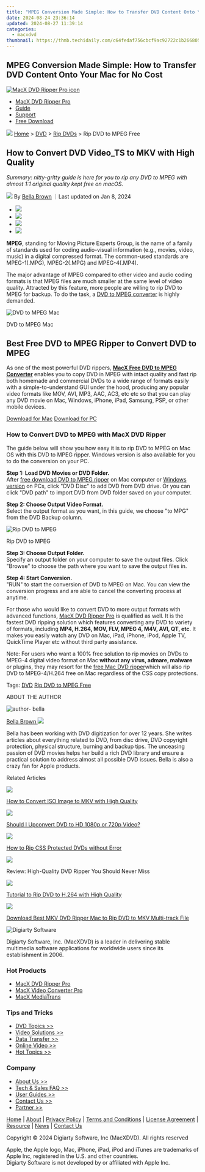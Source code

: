 ```yaml
---
title: "MPEG Conversion Made Simple: How to Transfer DVD Content Onto Your Mac for No Cost"
date: 2024-08-24 23:36:14
updated: 2024-08-27 11:39:14
categories:
  - macxdvd
thumbnail: https://thmb.techidaily.com/c64fedaf756cbcf9ac92722c1b2668052e1efc526bd85097cc0c097ddacbbc3a.jpg
---
```


## MPEG Conversion Made Simple: How to Transfer DVD Content Onto Your Mac for No Cost

[![MacX DVD Ripper Pro icon](https://www.macxdvd.com/mac-dvd-video-converter-how-to/../image-style/new-seo/icon12.png)](https://tools.techidaily.com/macxdvd/products/)

* [MacX DVD Ripper Pro](https://tools.techidaily.com/macxdvd/products/)
* [Guide](https://tools.techidaily.com/macxdvd/products/)
* [Support](https://tools.techidaily.com/macxdvd/products/)
* [Free Download](https://tools.techidaily.com/macxdvd/products/)



![](https://www.macxdvd.com/mac-dvd-video-converter-how-to/../image-style/new-seo/icon7.png) [Home](https://tools.techidaily.com/macxdvd/products/) \> [DVD](https://tools.techidaily.com/macxdvd/products/) \> [Rip DVDs](https://tools.techidaily.com/macxdvd/products/) \> Rip DVD to MPEG Free

## How to Convert DVD Video\_TS to MKV with High Quality 



_Summary: nitty-gritty guide is here for you to rip any DVD to MPEG with almost 1:1 original quality kept free on macOS._

![](https://www.macxdvd.com/mac-dvd-video-converter-how-to/../image-style/new-seo/icon6.png) By [Bella Brown](https://tools.techidaily.com/macxdvd/products/) ｜Last updated on Jan 8, 2024

* [![](https://www.macxdvd.com/mac-dvd-video-converter-how-to/../image-style/new-seo/share-fa.jpg)](https://www.facebook.com/sharer/sharer.php?u=https://www.macxdvd.com/mac-dvd-video-converter-how-to/rip-dvd-to-mpeg-free.htm)
* [![](https://www.macxdvd.com/mac-dvd-video-converter-how-to/../image-style/new-seo/share-tw.jpg)](https://twitter.com/intent/tweet?url=https://www.macxdvd.com/mac-dvd-video-converter-how-to/rip-dvd-to-mpeg-free.htm&text=)
* [![](https://www.macxdvd.com/mac-dvd-video-converter-how-to/../image-style/new-seo/share-go.jpg)](https://pinterest.com/pin/create/button/?url=https://www.macxdvd.com/mac-dvd-video-converter-how-to/rip-dvd-to-mpeg-free.htm&media=&description=)
* [![](https://www.macxdvd.com/mac-dvd-video-converter-how-to/../image-style/new-seo/share-in.jpg)](https://www.linkedin.com/shareArticle?mini=true&url=https://www.macxdvd.com/mac-dvd-video-converter-how-to/rip-dvd-to-mpeg-free.htm&title=&summary=&source=)

**MPEG**, standing for Moving Picture Experts Group, is the name of a family of standards used for coding audio-visual information (e.g., movies, video, music) in a digital compressed format. The common-used standards are MPEG-1(.MPG), MPEG-2(.MPG) and MPEG-4(.MP4).

The major advantage of MPEG compared to other video and audio coding formats is that MPEG files are much smaller at the same level of video quality. Attracted by this feature, more people are willing to rip DVD to MPEG for backup. To do the task, a [DVD to MPEG converter](https://tools.techidaily.com/macxdvd/products/) is highly demanded.

![DVD to MPEG Mac](https://www.macxdvd.com/mac-dvd-video-converter-how-to/article-image/dvd-mpeg.png) 

DVD to MPEG Mac

## Best Free DVD to MPEG Ripper to Convert DVD to MPEG

As one of the most powerful DVD rippers, [**MacX Free DVD to MPEG Converter**](https://tools.techidaily.com/macxdvd/products/) enables you to copy DVD in MPEG with intact quality and fast rip both homemade and commercial DVDs to a wide range of formats easily with a simple-to-understand GUI under the hood, producing any popular video formats like MOV, AVI, MP3, AAC, AC3, etc etc so that you can play any DVD movie on Mac, Windows, iPhone, iPad, Samsung, PSP, or other mobile devices.

[Download for Mac](https://tools.techidaily.com/macxdvd/products/) [Download for PC](https://tools.techidaily.com/macxdvd/products/) 

### How to Convert DVD to MPEG with MacX DVD Ripper

The guide below will show you how easy it is to rip DVD to MPEG on Mac OS with this DVD to MPEG ripper. Windows version is also available for you to do the conversion on your PC.

**Step 1: Load DVD Movies or DVD Folder.**  
 After [free download DVD to MPEG ripper](https://tools.techidaily.com/macxdvd/products/) on Mac computer or [Windows version](https://tools.techidaily.com/macxdvd/products/) on PCs, click "DVD Disc" to add DVD from DVD drive. Or you can click "DVD path" to import DVD from DVD folder saved on your computer.

**Step 2: Choose Output Video Format.**  
 Select the output format as you want, in this guide, we choose "to MPG" from the DVD Backup column.

![Rip DVD to MPEG](https://www.macxdvd.com/mac-dvd-video-converter-how-to/../dvd-to-mpeg-converter-for-mac-free/image/screenshot.jpg) 

Rip DVD to MPEG

**Step 3: Choose Output Folder.**   
 Specify an output folder on your computer to save the output files. Click "Browse" to choose the path where you want to save the output files in.

**Step 4: Start Conversion.**  
"RUN" to start the conversion of DVD to MPEG on Mac. You can view the conversion progress and are able to cancel the converting process at anytime.

For those who would like to convert DVD to more output formats with advanced functions, [MacX DVD Ripper Pro](https://tools.techidaily.com/macxdvd/products/) is qualified as well. It is the fastest DVD ripping solution which features converting any DVD to variety of formats, including **MP4, H.264, MOV, FLV, MPEG 4, M4V, AVI, QT, etc**. It makes you easily watch any DVD on Mac, iPad, iPhone, iPod, Apple TV, QuickTime Player etc without third party assistance.

Note: For users who want a 100% free solution to rip movies on DVDs to MPEG-4 digital video format on Mac **without any virus, admare, malware** or plugins, they may resort for the [free Mac DVD ripper](https://tools.techidaily.com/macxdvd/products/)which will also rip DVD to MPEG-4/H.264 free on Mac regardless of the CSS copy protections. 

Tags: [DVD](https://tools.techidaily.com/macxdvd/products/) [Rip DVD to MPEG Free](https://tools.techidaily.com/macxdvd/products/) 

ABOUT THE AUTHOR

![author- bella](https://www.macxdvd.com/mac-dvd-video-converter-how-to/../image-style/new-seo/bella.png) 

[Bella Brown ![](https://www.macxdvd.com/mac-dvd-video-converter-how-to/../image-style/new-seo/share-in1.jpg)](https://www.linkedin.com/in/bella-brown-920145104/) 

Bella has been working with DVD digitization for over 12 years. She writes articles about everything related to DVD, from disc drive, DVD copyright protection, physical structure, burning and backup tips. The unceasing passion of DVD movies helps her build a rich DVD library and ensure a practical solution to address almost all possible DVD issues. Bella is also a crazy fan for Apple products.



Related Articles

![](https://www.macxdvd.com/mac-dvd-video-converter-how-to/../image-style/new-seo/pic7.jpg)

[How to Convert ISO Image to MKV with High Quality](https://tools.techidaily.com/macxdvd/products/) 

![](https://www.macxdvd.com/mac-dvd-video-converter-how-to/../image-style/new-seo/pic6.jpg)

[Should I Upconvert DVD to HD 1080p or 720p Video?](https://tools.techidaily.com/macxdvd/products/) 

![](https://www.macxdvd.com/mac-dvd-video-converter-how-to/../image-style/new-seo/pic5.jpg)

[How to Rip CSS Protected DVDs without Error](https://tools.techidaily.com/macxdvd/products/) 

![](https://www.macxdvd.com/mac-dvd-video-converter-how-to/../image-style/new-seo/pic4.jpg)

 Review: High-Quality DVD Ripper You Should Never Miss 

![](https://www.macxdvd.com/mac-dvd-video-converter-how-to/../image-style/new-seo/pic3.jpg)

[Tutorial to Rip DVD to H.264 with High Quality](https://tools.techidaily.com/macxdvd/products/) 

![](https://www.macxdvd.com/mac-dvd-video-converter-how-to/../image-style/new-seo/pic2.jpg)

[Download Best MKV DVD Ripper Mac to Rip DVD to MKV Multi-track File](https://tools.techidaily.com/macxdvd/products/) 



![Digiarty Software](https://www.macxdvd.com/mac-dvd-video-converter-how-to/../icon/logo.png) 

Digiarty Software, Inc. (MacXDVD) is a leader in delivering stable multimedia software applications for worldwide users since its establishment in 2006.

### Hot Products

* [MacX DVD Ripper Pro](https://tools.techidaily.com/macxdvd/products/)
* [MacX Video Converter Pro](https://tools.techidaily.com/macxdvd/products/)
* [MacX MediaTrans](https://tools.techidaily.com/macxdvd/products/)

### Tips and Tricks

* [DVD Topics >>](https://tools.techidaily.com/macxdvd/products/)
* [Video Solutions >>](https://tools.techidaily.com/macxdvd/products/)
* [Data Transfer >>](https://tools.techidaily.com/macxdvd/products/)
* [Online Video >>](https://tools.techidaily.com/macxdvd/products/)
* [Hot Topics >>](https://tools.techidaily.com/macxdvd/products/)

### Company

* [About Us >>](https://tools.techidaily.com/macxdvd/products/)
* [Tech & Sales FAQ >>](https://tools.techidaily.com/macxdvd/products/)
* [User Guides >>](https://tools.techidaily.com/macxdvd/products/)
* [Contact Us >>](https://tools.techidaily.com/macxdvd/products/)
* [Partner >>](https://tools.techidaily.com/macxdvd/products/)



[Home](https://tools.techidaily.com/macxdvd/products/) | [About](https://tools.techidaily.com/macxdvd/products/) | [Privacy Policy](https://tools.techidaily.com/macxdvd/products/) | [Terms and Conditions](https://tools.techidaily.com/macxdvd/products/) | [License Agreement](https://tools.techidaily.com/macxdvd/products/) | [Resource](https://tools.techidaily.com/macxdvd/products/) | [News](https://tools.techidaily.com/macxdvd/products/) | [Contact Us](https://tools.techidaily.com/macxdvd/products/)

Copyright © 2024 Digiarty Software, Inc (MacXDVD). All rights reserved

Apple, the Apple logo, Mac, iPhone, iPad, iPod and iTunes are trademarks of Apple Inc, registered in the U.S. and other countries.  
Digiarty Software is not developed by or affiliated with Apple Inc.

<ins class="adsbygoogle"
     style="display:block"
     data-ad-format="autorelaxed"
     data-ad-client="ca-pub-7571918770474297"
     data-ad-slot="1223367746"></ins>



<ins class="adsbygoogle"
     style="display:block"
     data-ad-client="ca-pub-7571918770474297"
     data-ad-slot="8358498916"
     data-ad-format="auto"
     data-full-width-responsive="true"></ins>
